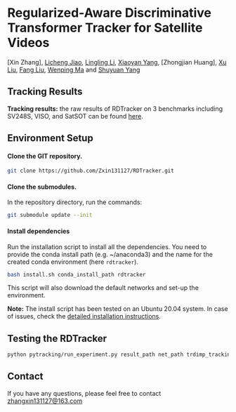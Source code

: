 # Regularized-Aware Discriminative Transformer Tracker for Satellite Videos
[Xin Zhang], [Licheng Jiao](https://ieeexplore.ieee.org/author/37276095000), [Lingling Li](https://ieeexplore.ieee.org/author/37085521934), [Xiaoyan Yang](https://ieeexplore.ieee.org/author/480730827513052), [Zhongjian Huang], [Xu Liu](https://ieeexplore.ieee.org/author/37367391400), [Fang Liu](https://ieeexplore.ieee.org/author/37401762200), [Wenping Ma](https://ieeexplore.ieee.org/author/37575202300) and [Shuyuan Yang](https://ieeexplore.ieee.org/author/37279517100)

## Tracking Results

**Tracking results:** the raw results of RDTracker on 3 benchmarks including SV248S, VISO, and SatSOT can be found [here](https://github.com/Zxin131127/RDTracker/Results).

## Environment Setup

#### Clone the GIT repository.  
```bash
git clone https://github.com/Zxin131127/RDTracker.git
```
#### Clone the submodules.  
In the repository directory, run the commands:  
```bash
git submodule update --init  
```  
#### Install dependencies
Run the installation script to install all the dependencies. You need to provide the conda install path (e.g. ~/anaconda3) and the name for the created conda environment (here ```rdtracker```).  
```bash
bash install.sh conda_install_path rdtracker
```  
This script will also download the default networks and set-up the environment.  

**Note:** The install script has been tested on an Ubuntu 20.04 system. In case of issues, check the [detailed installation instructions](INSTALL.md). 

## Testing the RDTracker

```bash
python pytracking/run_experiment.py result_path net_path trdimp_trackingnet cascade_level
```

## Contact
If you have any questions, please feel free to contact zhangxin131127@163.com


